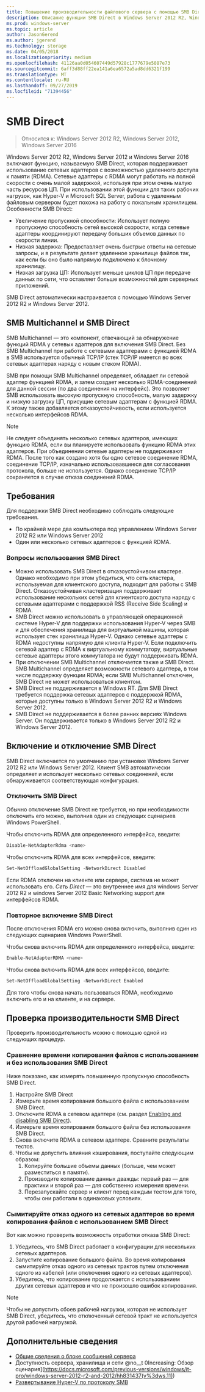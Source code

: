 ```yaml
---
title: Повышение производительности файлового сервера с помощью SMB Direct
description: Описание функции SMB Direct в Windows Server 2012 R2, Windows Server 2012 и Windows Server 2016.
ms.prod: windows-server
ms.topic: article
author: JasonGerend
ms.author: jgerend
ms.technology: storage
ms.date: 04/05/2018
ms.localizationpriority: medium
ms.openlocfilehash: 41126aa0d054607449d57928c1777679e5087e73
ms.sourcegitcommit: 6aff3d88ff22ea141a6ea6572a5ad8dd6321f199
ms.translationtype: MT
ms.contentlocale: ru-RU
ms.lasthandoff: 09/27/2019
ms.locfileid: "71394456"
---
```

# <a name="smb-direct"></a>SMB Direct

>Относится к: Windows Server 2012 R2, Windows Server 2012, Windows Server 2016

Windows Server 2012 R2, Windows Server 2012 и Windows Server 2016 включают функцию, называемую SMB Direct, которая поддерживает использование сетевых адаптеров с возможностью удаленного доступа к памяти (RDMA). Сетевые адаптеры с RDMA могут работать на полной скорости с очень малой задержкой, используя при этом очень малую часть ресурсов ЦП. При использовании этой функции для таких рабочих нагрузок, как Hyper-V и Microsoft SQL Server, работа с удаленным файловым сервером будет похожа на работу с локальным хранилищем. Особенности SMB Direct:

- Увеличение пропускной способности: Использует полную пропускную способность сетей высокой скорости, когда сетевые адаптеры координируют передачу больших объемов данных по скорости линии.
- Низкая задержка: Предоставляет очень быстрые ответы на сетевые запросы, и в результате делает удаленное хранилище файлов так, как если бы оно было напрямую подключено к блочному хранилищу.
- Низкая загрузка ЦП: Использует меньше циклов ЦП при передаче данных по сети, что оставляет больше возможностей для серверных приложений.

SMB Direct автоматически настраивается с помощью Windows Server 2012 R2 и Windows Server 2012.

## <a name="smb-multichannel-and-smb-direct"></a>SMB Multichannel и SMB Direct

SMB Multichannel — это компонент, отвечающий за обнаружение функций RDMA у сетевых адаптеров для включения SMB Direct. Без SMB Multichannel при работе с сетевыми адаптерами с функцией RDMA в SMB используется обычный TCP/IP (стек TCP/IP имеется во всех сетевых адаптерах наряду с новым стеком RDMA).

SMB при помощи SMB Multichannel определяет, обладает ли сетевой адаптер функцией RDMA, и затем создает несколько RDMA-соединений для данной сессии (по два соединения на интерфейс). Это позволяет SMB использовать высокую пропускную способность, малую задержку и низкую загрузку ЦП, присущие сетевым адаптерам с функцией RDMA. К этому также добавляется отказоустойчивость, если используется несколько интерфейсов RDMA.

>[!NOTE]
>Не следует объединять несколько сетевых адаптеров, имеющих функцию RDMA, если вы планируете использовать функцию RDMA этих адаптеров. При объединении сетевые адаптеры не поддерживают RDMA.
>После того как создано хотя бы одно сетевое соединение RDMA, соединение TCP/IP, изначально использовавшееся для согласования протокола, больше не используется. Однако соединение TCP/IP сохраняется в случае отказа соединений RDMA.

## <a name="requirements"></a>Требования

Для поддержки SMB Direct необходимо соблюдать следующие требования.

- По крайней мере два компьютера под управлением Windows Server 2012 R2 или Windows Server 2012
- Один или несколько сетевых адаптеров с функцией RDMA.

### <a name="considerations-when-using-smb-direct"></a>Вопросы использования SMB Direct

- Можно использовать SMB Direct в отказоустойчивом кластере. Однако необходимо при этом убедиться, что сеть кластера, используемая для клиентского доступа, подходит для работы с SMB Direct. Отказоустойчивая кластеризация поддерживает использование нескольких сетей для клиентского доступа наряду с сетевыми адаптерами с поддержкой RSS (Receive Side Scaling) и RDMA.
- SMB Direct можно использовать в управляющей операционной системе Hyper-V для поддержки использования Hyper-V через SMB и для обеспечения хранилища для виртуальной машины, которая использует стек хранилища Hyper-V. Однако сетевые адаптеры с RDMA недоступны напрямую для клиента Hyper-V. Если подключить сетевой адаптер с RDMA к виртуальному коммутатору, виртуальные сетевые адаптеры этого коммутатора не будут поддерживать RDMA.
- При отключении SMB Multichannel отключается также и SMB Direct. SMB Multichannel определяет возможности сетевого адаптера, в том числе поддержку функции RDMA; если SMB Multichannel отключен, SMB Direct не может использоваться клиентом.
- SMB Direct не поддерживается в Windows RT. Для SMB Direct требуется поддержка сетевых адаптеров с поддержкой RDMA, которые доступны только в Windows Server 2012 R2 и Windows Server 2012.
- SMB Direct не поддерживается в более ранних версиях Windows Server. Он поддерживается только в Windows Server 2012 R2 и Windows Server 2012.

## <a name="enabling-and-disabling-smb-direct"></a>Включение и отключение SMB Direct

SMB Direct включается по умолчанию при установке Windows Server 2012 R2 или Windows Server 2012. Клиент SMB автоматически определяет и использует несколько сетевых соединений, если обнаруживается соответствующая конфигурация.

### <a name="disable-smb-direct"></a>Отключить SMB Direct

Обычно отключение SMB Direct не требуется, но при необходимости отключить его можно, выполнив один из следующих сценариев Windows PowerShell.

Чтобы отключить RDMA для определенного интерфейса, введите:

```PowerShell
Disable-NetAdapterRdma <name>
```

Чтобы отключить RDMA для всех интерфейсов, введите:

```PowerShell
Set-NetOffloadGlobalSetting -NetworkDirect Disabled
```

Если RDMA отключен на клиенте или сервере, система не может использовать его. *Сеть Direct* — это внутреннее имя для windows Server 2012 R2 и windows Server 2012 Basic Networking support для интерфейсов RDMA.

### <a name="re-enable-smb-direct"></a>Повторное включение SMB Direct

После отключения RDMA его можно снова включить, выполнив один из следующих сценариев Windows PowerShell.

Чтобы снова включить RDMA для определенного интерфейса, введите:

```PowerShell
Enable-NetAdapterRDMA <name>
```

Чтобы снова включить RDMA для всех интерфейсов, введите:

```PowerShell
Set-NetOffloadGlobalSetting -NetworkDirect Enabled
```

Для того чтобы снова начать пользоваться RDMA, необходимо включить его и на клиенте, и на сервере.

## <a name="test-performance-of-smb-direct"></a>Проверка производительности SMB Direct

Проверить производительность можно с помощью одной из следующих процедур.

### <a name="compare-a-file-copy-with-and-without-using-smb-direct"></a>Сравнение времени копирования файлов с использованием и без использования SMB Direct

Ниже показано, как измерять повышенную пропускную способность SMB Direct.

1. Настройте SMB Direct
2. Измерьте время копирования большого файла с использованием SMB Direct.
3. Отключите RDMA в сетевом адаптере (см. раздел [Enabling and disabling SMB Direct](#enabling-and-disabling-smb-direct)).
4. Измерьте время копирования большого файла без использования SMB Direct.
5. Снова включите RDMA в сетевом адаптере. Сравните результаты тестов.
6. Чтобы не допустить влияния кэширования, поступайте следующим образом:
    1. Копируйте большие объемы данных (больше, чем может разместиться в памяти).
    2. Производите копирование данных дважды: первый раз — для практики и второй раз — для собственно измерения времени.
    3. Перезапускайте сервер и клиент перед каждым тестом для того, чтобы они работали в одинаковых условиях.

### <a name="fail-one-of-multiple-network-adapters-during-a-file-copy-with-smb-direct"></a>Сымитируйте отказ одного из сетевых адаптеров во время копирования файлов с использованием SMB Direct

Вот как можно проверить возможность отработки отказа SMB Direct:

1. Убедитесь, что SMB Direct работает в конфигурации для нескольких сетевых адаптеров.
2. Запустите копирование большого файла. Во время копирования сымитируйте отказ одного из сетевых трактов путем отключения одного из кабелей (или отключения одного из сетевых адаптеров).
3. Убедитесь, что копирование продолжается с использованием других сетевых адаптеров и что не произошло ошибок копирования.

>[!NOTE]
>Чтобы не допустить сбоев рабочей нагрузки, которая не использует SMB Direct, убедитесь, что отключенный сетевой тракт не используется другой рабочей нагрузкой.

## <a name="more-information"></a>Дополнительные сведения

- [Общие сведения о блоке сообщений сервера](file-server-smb-overview.md)
- Доступность сервера, хранилища и сети @no__t 0Increasing: Обзор сценария](<https://docs.microsoft.com/previous-versions/windows/it-pro/windows-server-2012-r2-and-2012/hh831437(v%3dws.11)>)
- [Развертывание Hyper-V по протоколу SMB](<https://docs.microsoft.com/previous-versions/windows/it-pro/windows-server-2012-r2-and-2012/jj134187(v%3dws.11)>)
